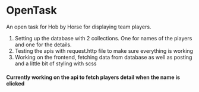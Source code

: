 # OpenTask
An open task for Hob by Horse for displaying team players.
1. Setting up the database with 2 collections. One for names of the players and one for the details.
2. Testing the apis with request.http file to make sure everything is working
3. Working on the frontend, fetching data from database as well as posting and a little bit of styling with scss
#### Currently working on the api to fetch players detail when the name is clicked ######
   
